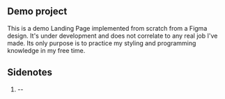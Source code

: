## Demo project
This is a demo Landing Page implemented from scratch from a Figma design. It's under development and does not correlate to any real job I've made. Its only purpose is to practice my styling and programming knowledge in my free time.

## Sidenotes
1. --
